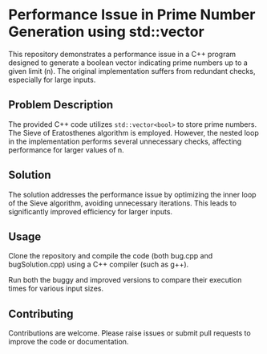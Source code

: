 # Performance Issue in Prime Number Generation using std::vector<bool>

This repository demonstrates a performance issue in a C++ program designed to generate a boolean vector indicating prime numbers up to a given limit (n). The original implementation suffers from redundant checks, especially for large inputs.

## Problem Description

The provided C++ code utilizes `std::vector<bool>` to store prime numbers.  The Sieve of Eratosthenes algorithm is employed. However, the nested loop in the implementation performs several unnecessary checks, affecting performance for larger values of n.

## Solution

The solution addresses the performance issue by optimizing the inner loop of the Sieve algorithm, avoiding unnecessary iterations.  This leads to significantly improved efficiency for larger inputs.

## Usage

Clone the repository and compile the code (both bug.cpp and bugSolution.cpp) using a C++ compiler (such as g++).

Run both the buggy and improved versions to compare their execution times for various input sizes.

## Contributing

Contributions are welcome. Please raise issues or submit pull requests to improve the code or documentation.